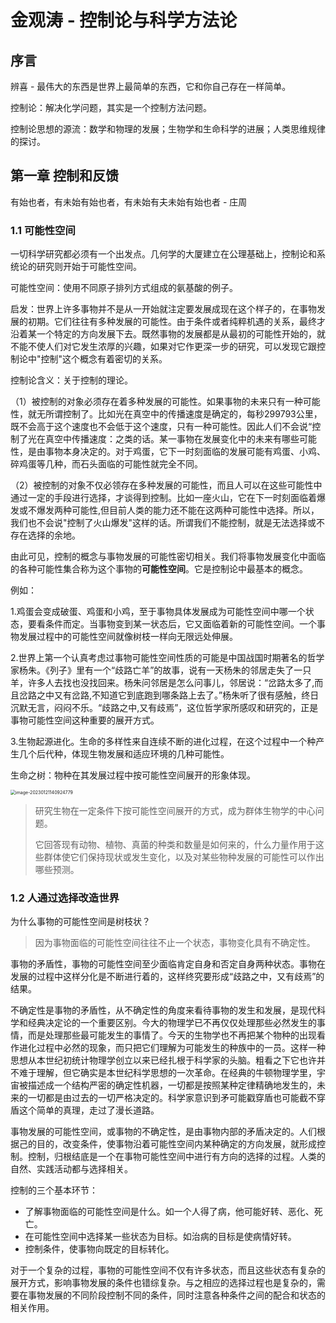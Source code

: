 # 金观涛 - 控制论与科学方法论

## 序言

 辨喜 - 最伟大的东西是世界上最简单的东西，它和你自己存在一样简单。

控制论：解决化学问题，其实是一个控制方法问题。

控制论思想的源流：数学和物理的发展；生物学和生命科学的进展；人类思维规律的探讨。

## 第一章 控制和反馈

有始也者，有未始有始也者，有未始有夫未始有始也者 - 庄周

### 1.1 可能性空间

一切科学研究都必须有一个出发点。几何学的大厦建立在公理基础上，控制论和系统论的研究则开始于可能性空间。

可能性空间：使用不同原子排列方式组成的氨基酸的例子。

启发：世界上许多事物并不是从一开始就注定要发展成现在这个样子的，在事物发展的初期。它们往往有多种发展的可能性。由于条件或者纯粹机遇的关系，最终才沿着某一个特定的方向发展下去。既然事物的发展都是从最初的可能性开始的，就不能不使人们对它发生浓厚的兴趣，如果对它作更深一步的研究，可以发现它跟控制论中"控制"这个概念有着密切的关系。

控制论含义：关于控制的理论。

（1）被控制的对象必须存在着多种发展的可能性。如果事物的未来只有一种可能性，就无所谓控制了。比如光在真空中的传播速度是确定的，每秒299793公里，既不会高于这个速度也不会低于这个速度，只有一种可能性。因此人们不会说“控制了光在真空中传播速度：之类的话。某一事物在发展变化中的未来有哪些可能性，是由事物本身决定的。对于鸡蛋，它下一时刻面临的发展可能有鸡蛋、小鸡、碎鸡蛋等几种，而石头面临的可能性就完全不同。

（2）被控制的对象不仅必领存在多种发展的可能性，而且人可以在这些可能性中通过一定的手段进行选择，才谈得到控制。比如一座火山，它在下一时刻面临着爆发或不爆发两种可能性,但目前人类的能力还不能在这两种可能性中选择。所以，我们也不会说"控制了火山爆发"这样的话。所谓我们不能控制，就是无法选择或不存在选择的余地。

由此可见，控制的概念与事物发展的可能性密切相关。我们将事物发展变化中面临的各种可能性集合称为这个事物的**可能性空间**。它是控制论中最基本的概念。

例如：

1.鸡蛋会变成破蛋、鸡蛋和小鸡，至于事物具体发展成为可能性空间中哪一个状态，要看条件而定。当事物变到某一状态后，它又面临着新的可能性空间。一个事物发展过程中的可能性空间就像树枝一样向无限远处伸展。

2.世界上第一个认真考虑过事物可能性空间性质的可能是中国战国时期著名的哲学家杨朱。《列子》里有一个“歧路亡羊”的故事，说有一天杨朱的邻居走失了一只羊，许多人去找也没找回来。杨朱问邻居是怎么问事儿，邻居说：“岔路太多了,而且岔路之中又有岔路,不知道它到底跑到哪条路上去了。”杨朱听了很有感触，终日沉默无言，闷闷不乐。“歧路之中,又有歧焉”，这位哲学家所感叹和研究的，正是事物可能性空间这种重要的展开方式。

3.生物起源进化。生命的多样性来自连续不断的进化过程，在这个过程中一个种产生几个后代种，体现生物发展和适应环境的几种可能性。

生命之树：物种在其发展过程中按可能性空间展开的形象体现。

<img src="/Users/zounuo/Documents/book/读书笔记/assets/image-20230121140924779.png" alt="image-20230121140924779" style="zoom:50%;" />

> 研究生物在一定条件下按可能性空间展开的方式，成为群体生物学的中心问题。
>
> 它回答现有动物、植物、真菌的种类和数量是如何来的，什么力量作用于这些群体使它们保持现状或发生变化，以及对某些物种发展的可能性可以作出哪些预测。

### 1.2 人通过选择改造世界

为什么事物的可能性空间是树枝状？

> 因为事物面临的可能性空间往往不止一个状态，事物变化具有不确定性。

事物的矛盾性，事物的可能性空间至少面临肯定自身和否定自身两种状态。事物在发展的过程中这样分化是不断进行着的，这样终究要形成“歧路之中，又有歧焉”的结果。

不确定性是事物的矛盾性，从不确定性的角度来看待事物的发生和发展，是现代科学和经典决定论的一个重要区别。今大的物理学已不再仅仅处理那些必然发生的事情，而是处理那些最可能发生的事情了。今天的生物学也不再把某个物种的出现看作进化过程中必然的现象，而只把它们理解为可能发生的种族中的一员。这样一种思想从本世纪初统计物理学创立以来已经扎根于科学家的头脑。粗看之下它也许并不难于理解，但它确实是本世纪科学思想的一次革命。在经典的牛顿物理学里，宇宙被描述成一个结构严密的确定性机器，一切都是按照某种定律精确地发生的，未来的一切都是由过去的一切严格决定的。科学家意识到矛可能戳穿盾也可能截不穿盾这个简单的真理，走过了漫长道路。

事物发展的可能性空间，或事物的不确定性，是由事物内部的矛盾决定的。人们根据己的目的，改变条件，使事物沿着可能性空间内某种确定的方向发展，就形成控制。控制，归根结底是一个在事物可能性空间中进行有方向的选择的过程。人类的自然、实践活动都与选择相关。

控制的三个基本环节：

+ 了解事物面临的可能性空间是什么。如一个人得了病，他可能好转、恶化、死亡。
+ 在可能性空间中选择某一些状态为目标。如治病的目标是使病情好转。
+ 控制条件，使事物向既定的目标转化。

对于一个复杂的过程，事物的可能性空间不仅有许多状态，而且这些状态有复杂的展开方式，影响事物发展的条件也错综复杂。与之相应的选择过程也是复杂的，需要在事物发展的不同阶段控制不同的条件，同时注意各种条件之间的配合和状态的相关作用。
